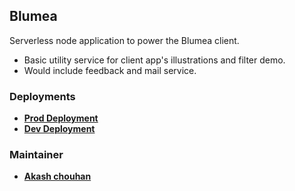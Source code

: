 ## Blumea
Serverless node application to power the Blumea client. 
- Basic utility service for client app's illustrations and filter demo.
- Would include feedback and mail service.

### Deployments
* **[Prod Deployment](https://blumea-serverless.vercel.app/ "Blumea Serverless")**
* **[Dev Deployment](https://blumea-server-1.herokuapp.com/ "Blumea Serverless-Dev-Heroku")**


### Maintainer
* **[Akash  chouhan](github.com/akashchouhan16)**
